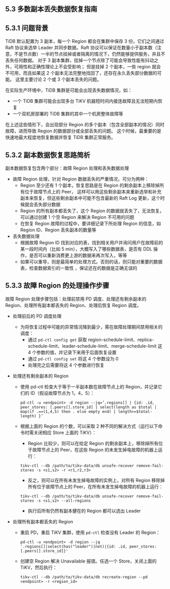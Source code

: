 ## 5.3 多数副本丢失数据恢复指南

## 5.3.1 问题背景

TiDB 默认配置为 3 副本，每一个 Region 都会在集群中保存 3 份，它们之间通过 Raft 协议来选举 Leader 并同步数据。Raft 协议可以保证在数量小于副本数（注意，不是节点数）一半的节点挂掉或者隔离的情况下，仍然能够提供服务，并且不丢失任何数据。
对于 3 副本集群，挂掉一个节点除了可能会导致性能有抖动之外，可用性和正确性理论上不会受影响；
但是挂掉 2 个副本，一些 region 就会不可用，而且如果这 2 个副本无法完整地找回了，还存在永久丢失部分数据的可能。
这里主要讨论 2 个或 3 个副本丢失的问题。

在实际生产环境中，TiDB 集群是可能会出现丢失数据情况，如：
  - 一个 TiDB 集群可能会出现多台 TiKV 机器短时间内接连故障且无法短期内恢复
  - 一个双机房部署的 TiDB 集群的其中一个机房整体故障等

在上述这些情形下，会出现部分 Region 的多个副本（包含全部副本的情况）同时故障，进而导致 Region 的数据部分或全部丢失的问题。
这个时候，最重要的是快速地最大程度地恢复数据并恢复 TiDB 集群正常服务。

## 5.3.2 副本数据恢复思路简析

副本数据恢复包含两个部分：故障 Region 处理和丢失数据处理

- 故障 Region 处理，针对 Region 数据丢失的严重情况，可分为两种：
  - Region 至少还有 1 个副本，恢复思路是在 Region 的剩余副本上移除掉所有位于故障节点上的 Peer，
  这样可以用这些剩余副本来重新选举和补充副本来恢复，但这些剩余副本中可能不包含最新的 Raft Log 更新，这个时候就会丢失部分数据
  - Region 的所有副本都丢失了，这个 Region 的数据就丢失了，无法恢复。
  可以通过创建 1 个空 Region 来解决 Region 不可用的问题
  - 在恢复 Region 故障的过程中，要详细记录下所处理 Region 的信息，如 Region ID、Region 丢失副本的数量等
- 丢失数据处理
  - 根据故障 Region ID 找到对应的表，找到相关用户并询问用户在故障前的某一段时间内（比如 5 min），大概写入了哪些数据表，是否有 DDL 操作，是否可以重新消费更上游的数据来再次写入，等等
  - 如果可以重导，则是最简单的处理方式。否则的话，则只能对重要的数据表，检查数据索引的一致性 ，保证还在的数据是正确无误的

## 5.3.3 故障 Region 的处理操作步骤

故障 Region 处理步骤包括：处理前禁用 PD 调度、处理还有剩余副本的 Region、处理所有副本都丢失的 Region、处理后恢复 Region 调度。

- 处理前后的 PD 调度处理
  - 为将恢复过程中可能的异常情况降到最少，需在故障处理期间禁用相关的调度：
    - 通过 `pd-ctl config get` 获取 region-schedule-limit、replica-schedule-limit、leader-schedule-limit、merge-schedule-limit
    这 4 个参数的值，并记录下来用于后面恢复设置
    - 通过 `pd-ctl config set` 将这 4 个参数设为 0
    - 处理完之后需要将这 4 个参数进行恢复

- 处理还有剩余副本的 Region
  - 使用 pd-ctl 检查大于等于一半副本数在故障节点上的 Region，并记录它们的 ID（假设故障节点为 1，4，5）：
  
    ```
    pd-ctl -u <endpoint> -d region --jq=’.regions[] | {id: .id, peer_stores: [.peers[].store_id] | select(length as $total | map(if .==(1,4,5) then . else empty end) | length>=$total-length) }’
    ```
    
  - 根据上面的 Region 的个数，可以采取 2 种不同的解决方式（运行以下命令时需关闭相应 Store 上面的 TiKV）：
    - Region 比较少，则可以在给定 Region 的剩余副本上，移除掉所有位于故障节点上的 Peer，在这些 Region 的未发生掉电故障的机器上运行：
    
    ```
    tikv-ctl --db /path/to/tikv-data/db unsafe-recover remove-fail-stores -s <s1,s2> -r <r1,r2,r3>
    ```
    
    - 反之，则可以在所有未发生掉电故障的实例上，对所有 Region 移除掉所有位于故障节点上的 Peer，在所有未发生掉电故障的机器上运行：
    
    ```
    tikv-ctl --db /path/to/tikv-data/db unsafe-recover remove-fail-stores -s <s1,s2> --all-regions
    ```
    
    - 执行后所有仍然有副本健在的 Region 都可以选出 Leader

- 处理所有副本都丢失的 Region
  - 重启 PD，重启 TiKV 集群，使用 `pd-ctl` 检查没有 Leader 的 Region：
  
    ```
    pd-ctl -u <endpoint> -d region --jq '.regions[]|select(has("leader")|not)|{id: .id, peer_stores: [.peers[].store_id]}'
    ```
   
  - 创建空 Region 解决 Unavailable 报错。任选一个 Store，关闭上面的 TiKV，然后执行：

    ```
    tikv-ctl --db /path/to/tikv-data/db recreate-region --pd <endpoint> -r <region_id>
    ```
